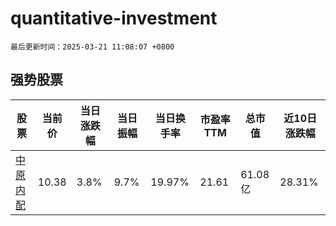 # quantitative-investment

`最后更新时间：2025-03-21 11:08:07 +0800`

## 强势股票

|股票|当前价|当日涨跌幅|当日振幅|当日换手率|市盈率TTM|总市值|近10日涨跌幅|
|----|----|----|----|----|----|----|----|
|[中原内配](https://xueqiu.com/S/SZ002448)|10.38|3.8%|9.7%|19.97%|21.61|61.08亿|28.31%|
